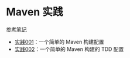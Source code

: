 # Maven 实践

[参考笔记](../../../../notes/java/about_build.md#maven)

* [实践001](./001/)：一个简单的 Maven 构建配置
* [实践002](./002/)：一个简单的 Maven 构建的 TDD 配置 